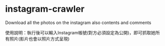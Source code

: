 # instagram-crawler
Download all the photos on the instagram also contents and comments

使用說明：執行後可以輸入Instagram帳號(對方必須設定為公開)，即可抓取她所有照片(影片也會以照片方式呈現)

